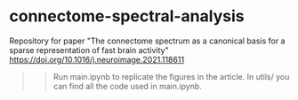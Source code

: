 # connectome-spectral-analysis
Repository for paper "The connectome spectrum as a canonical basis for a sparse representation of fast brain activity"
https://doi.org/10.1016/j.neuroimage.2021.118611

>> Run main.ipynb to replicate the figures in the article. 
>> In utils/ you can find all the code used in main.ipynb.
